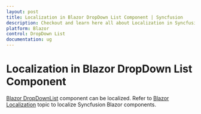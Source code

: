 ```yaml
---
layout: post
title: Localization in Blazor DropDown List Component | Syncfusion
description: Checkout and learn here all about Localization in Syncfusion Blazor DropDown List component and more.
platform: Blazor
control: DropDown List
documentation: ug
---
```


# Localization in Blazor DropDown List Component

[Blazor DropDownList](https://www.syncfusion.com/blazor-components/blazor-dropdown-list) component can be localized. Refer to [Blazor Localization](https://blazor.syncfusion.com/documentation/common/localization) topic to localize Syncfusion Blazor components.